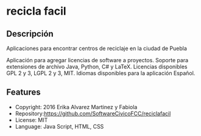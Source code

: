 recicla facil
==============

Descripción
-----------
Aplicaciones para encontrar centros de reciclaje en la ciudad de Puebla

Aplicación para agregar licencias de software a proyectos.
Soporte para extensiones de archivo Java, Python, C# y LaTeX.
Licencias disponibles GPL 2 y 3, LGPL 2 y 3, MIT.
Idiomas disponibles para la aplicación Español.


Features
--------
- Copyright: 2016 Erika Alvarez Martinez y Fabiola 
- Repository:https://github.com/SoftwareCivicoFCC/reciclafacil
- License: MIT
- Language: Java Script, HTML, CSS
